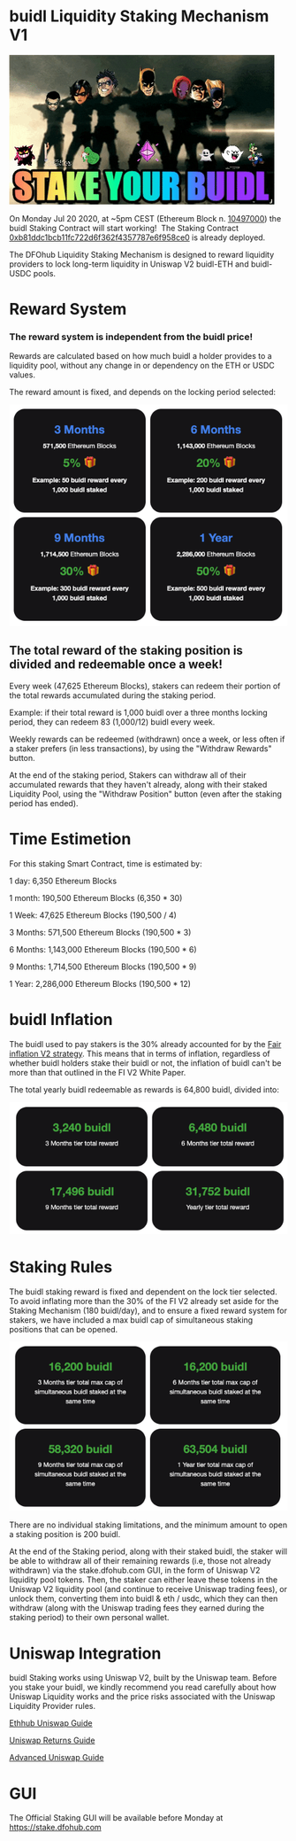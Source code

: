 # buidl Liquidity Staking Mechanism V1

<img src="/assets/img/syb.gif">

On Monday Jul 20 2020, at ~5pm CEST (Ethereum Block n. <a href="https://etherscan.io/block/countdown/10497000" target="_Blank">10497000</a>) the buidl Staking Contract will start working! 
The Staking Contract <a href="https://etherscan.io/address/0xb81ddc1bcb11fc722d6f362f4357787e6f958ce0" target="_Blank">0xb81ddc1bcb11fc722d6f362f4357787e6f958ce0</a> is already deployed. 

The DFOhub Liquidity Staking Mechanism is designed to reward liquidity providers to lock long-term liquidity in Uniswap V2 buidl-ETH and buidl-USDC pools.

# Reward System

### The reward system is independent from the buidl price!

Rewards are calculated based on how much buidl a holder provides to a liquidity pool, without any change in or dependency on the ETH or USDC values.

The reward amount is fixed, and depends on the locking period selected:

<img src="/assets/img/stperch.png">

## The total reward of the staking position is divided and redeemable once a week!

Every week (47,625 Ethereum Blocks), stakers can redeem their portion of the total rewards accumulated during the staking period. 

Example: if their total reward is 1,000 buidl over a three months locking period, they can redeem 83 (1,000/12) buidl every week.

Weekly rewards can be redeemed (withdrawn) once a week, or less often if a staker prefers (in less transactions), by using the "Withdraw Rewards" button. 

At the end of the staking period, Stakers can withdraw all of their accumulated rewards that they haven't already, along with their staked Liquidity Pool, using the "Withdraw Position" button (even after the staking period has ended).

# Time Estimetion

For this staking Smart Contract, time is estimated by:

1 day: 6,350 Ethereum Blocks

1 month: 190,500 Ethereum Blocks (6,350 * 30)

1 Week: 47,625 Ethereum Blocks (190,500 / 4)

3 Months: 571,500 Ethereum Blocks (190,500 * 3)

6 Months: 1,143,000 Ethereum Blocks (190,500 * 6)

9 Months: 1,714,500 Ethereum Blocks (190,500 * 9)

1 Year: 2,286,000 Ethereum Blocks (190,500 * 12)

# buidl Inflation

The buidl used to pay stakers is the 30% already accounted for by the <a href="https://github.com/b-u-i-d-l/fair-inflation-v2">Fair inflation V2 strategy</a>. This means that in terms of inflation, regardless of whether  buidl holders stake their buidl or not, the inflation of buidl can't be more than that outlined in the FI V2 White Paper.

The total yearly buidl redeemable as rewards is 64,800 buidl, divided into:

<img src="/assets/img/maxreward.png">

# Staking Rules

The buidl staking reward is fixed and dependent on the lock tier selected. To avoid inflating more than the 30% of the FI V2 already set aside for the Staking Mechanism (180 buidl/day), and to ensure a fixed reward system for stakers, we have included a max buidl cap of simultaneous staking positions that can be opened.

<img src="/assets/img/maxcap.png">

There are no individual staking limitations, and the minimum amount to open a staking position is 200 buidl.

At the end of the Staking period, along with their staked buidl, the staker will be able to withdraw all of their remaining rewards (i.e, those not already withdrawn) via the stake.dfohub.com GUI, in the form of Uniswap V2 liquidity pool tokens. Then, the staker can either leave these tokens in the Uniswap V2 liquidity pool (and continue to receive Uniswap trading fees), or unlock them, converting them into buidl & eth / usdc, which they can then withdraw (along with the Uniswap trading fees they earned during the staking period) to their own personal wallet.

# Uniswap Integration

buidl Staking works using Uniswap V2, built by the Uniswap team. Before you  stake your buidl, we kindly recommend you read carefully about how Uniswap Liquidity works and the price risks associated with the Uniswap Liquidity Provider rules. 

<a href="https://docs.ethhub.io/guides/graphical-guide-for-understanding-uniswap/" target="_Blank">Ethhub Uniswap Guide</a>

<a href="https://uniswap.org/docs/v2/advanced-topics/understanding-returns/" target="_Blank">Uniswap Returns Guide</a>

<a href="https://medium.com/@pintail/understanding-uniswap-returns-cc593f3499ef" target="_Blank">Advanced Uniswap Guide</a>

# GUI

The Official Staking GUI will be available before Monday at https://stake.dfohub.com
